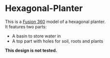# Hexagonal-Planter

This is a [Fusion 360](https://www.autodesk.de/products/fusion-360) model of a hexagonal planter.  
It features two parts:

- A basin to store water in
- A top part with holes for soil, roots and plants

**This design is not tested.**
